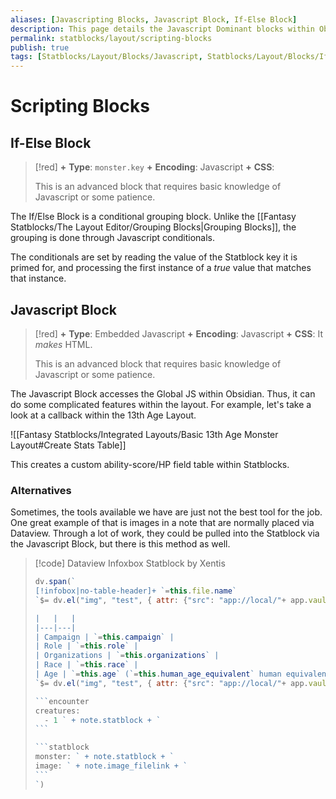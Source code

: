 ```yaml
---
aliases: [Javascripting Blocks, Javascript Block, If-Else Block]
description: This page details the Javascript Dominant blocks within Obsidian
permalink: statblocks/layout/scripting-blocks
publish: true
tags: [Statblocks/Layout/Blocks/Javascript, Statblocks/Layout/Blocks/If-Else]
---
```


# Scripting Blocks

## If-Else Block

>[!red]
> **+** **Type**: `monster.key`
> **+** **Encoding**: Javascript
> **+** **CSS**: 
> 
> This is an advanced block that requires basic knowledge of Javascript or some patience. 

The If/Else Block is a conditional grouping block. Unlike the [[Fantasy Statblocks/The Layout Editor/Grouping Blocks|Grouping Blocks]], the grouping is done through Javascript conditionals. 

The conditionals are set by reading the value of the Statblock key it is primed for, and processing the first instance of a *true* value that matches that instance. 

## Javascript Block

> [!red]
> **+** **Type**: Embedded Javascript
> **+** **Encoding**: Javascript
> **+** **CSS**: It *makes* HTML.
>
> This is an advanced block that requires basic knowledge of Javascript or some patience. 

The Javascript Block accesses the Global JS within Obsidian. Thus, it can do some complicated features within the layout. For example, let's take a look at a callback within the 13th Age Layout.

![[Fantasy Statblocks/Integrated Layouts/Basic 13th Age Monster Layout#Create Stats Table]]

This creates a custom ability-score/HP field table within Statblocks.

### Alternatives

Sometimes, the tools available we have are just not the best tool for the job. One great example of that is images in a note that are normally placed via Dataview. Through a lot of work, they could be pulled into the Statblock via the Javascript Block, but there is this method as well.

> [!code] Dataview Infoxbox Statblock by Xentis
> ````js
> dv.span(`
> [!infobox|no-table-header]+ `=this.file.name`
> `$= dv.el("img", "test", { attr: {"src": "app://local/"+ app.vault.adapter.getBasePath() + "/Media/" + dv.current().image_filename, alt: "cover hmed"}})`
>
> |   |   |
> |---|---|
> | Campaign | `=this.campaign` |
> | Role | `=this.role` |
> | Organizations | `=this.organizations` |
> | Race | `=this.race` |
> | Age | `=this.age` (`=this.human_age_equivalent` human equivalent) |
> `$= dv.el("img", "test", { attr: {"src": "app://local/"+ app.vault.adapter.getBasePath() + "/Media/" + dv.current().token_filename, alt: "cover htiny right"}})`
> 
> ```encounter
> creatures:
>   - 1 ` + note.statblock + `
> ```
>
> ```statblock
> monster: ` + note.statblock + `
> image: ` + note.image_filelink + `
> ```
> `)
> ````
> 